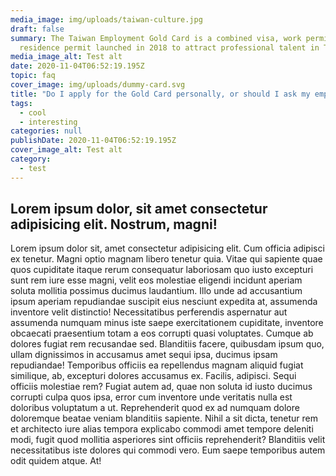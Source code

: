 ```yaml
---
media_image: img/uploads/taiwan-culture.jpg
draft: false
summary: The Taiwan Employment Gold Card is a combined visa, work permit and
  residence permit launched in 2018 to attract professional talent in Taiwan.
media_image_alt: Test alt
date: 2020-11-04T06:52:19.195Z
topic: faq
cover_image: img/uploads/dummy-card.svg
title: "Do I apply for the Gold Card personally, or should I ask my employer to do that?"
tags:
  - cool
  - interesting
categories: null
publishDate: 2020-11-04T06:52:19.195Z
cover_image_alt: Test alt
category:
  - test
---
```


## Lorem ipsum dolor, sit amet consectetur adipisicing elit. Nostrum, magni!

Lorem ipsum dolor sit, amet consectetur adipisicing elit. Cum officia adipisci ex tenetur. Magni optio magnam libero tenetur quia. Vitae qui sapiente quae quos cupiditate itaque rerum consequatur laboriosam quo iusto excepturi sunt rem iure esse magni, velit eos molestiae eligendi incidunt aperiam soluta mollitia possimus ducimus laudantium. Illo unde ad accusantium ipsum aperiam repudiandae suscipit eius nesciunt expedita at, assumenda inventore velit distinctio! Necessitatibus perferendis aspernatur aut assumenda numquam minus iste saepe exercitationem cupiditate, inventore obcaecati praesentium totam a eos corrupti quasi voluptates. Cumque ab dolores fugiat rem recusandae sed. Blanditiis facere, quibusdam ipsum quo, ullam dignissimos in accusamus amet sequi ipsa, ducimus ipsam repudiandae! Temporibus officiis ea repellendus magnam aliquid fugiat similique, ab, excepturi dolores accusamus ex. Facilis, adipisci. Sequi officiis molestiae rem? Fugiat autem ad, quae non soluta id iusto ducimus corrupti culpa quos ipsa, error cum inventore unde veritatis nulla est doloribus voluptatum a ut. Reprehenderit quod ex ad numquam dolore doloremque beatae veniam blanditiis sapiente. Nihil a sit dicta, tenetur rem et architecto iure alias tempora explicabo commodi amet tempore deleniti modi, fugit quod mollitia asperiores sint officiis reprehenderit? Blanditiis velit necessitatibus iste dolores qui commodi vero. Eum saepe temporibus autem odit quidem atque. At!
